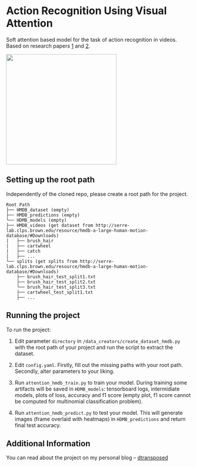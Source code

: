 # Action Recognition Using Visual Attention


Soft attention based model for the task of action recognition in videos. Based on research papers [1](http://shikharsharma.com/projects/action-recognition-attention/) and [2](https://kgavrilyuk.github.io/videolstm.pdf).

<img src="https://github.com/dtransposed/Paper-Implementation/blob/master/action_recognition_using_visual_attention/images/3001.gif" width="300"> 

## Setting up the root path

Independently of the cloned repo, please create a root path for the project.

```
Root Path
├── HMDB_dataset (empty)
├── HMDB_predictions (empty)
└── HDMB_models (empty)
├── HMDB_videos (get dataset from http://serre-lab.clps.brown.edu/resource/hmdb-a-large-human-motion-database/#Downloads)
|	├── brush_hair
|	├── cartwheel
|	├── catch
|	├── ...
└── splits (get splits from http://serre-lab.clps.brown.edu/resource/hmdb-a-large-human-motion-database/#Downloads)
	├── brush_hair_test_split1.txt
	├── brush_hair_test_split2.txt
	└── brush_hair_test_split3.txt
	├── cartwheel_test_split1.txt
	├── ...

```

## Running the project

To run the project:

1. Edit parameter ```directory``` in  ```/data_creators/create_dataset_hmdb.py``` with the root path of your project and run the script to extract the dataset.

2. Edit ```config.yaml```. Firstly, fill out the missing paths with your root path. Secondly, alter parameters to your liking.

3. Run ```attention_hmdb_train.py``` to train your model. During training some artifacts will be saved in ```HDMB_models```: tensorboard logs, intermidiate models, plots of loss, accuracy and f1 score (empty plot, f1 score cannot be computed for multinomial classification problem).

4. Run ```attention_hmdb_predict.py``` to test your model. This will generate images (frame overlaid with heatmaps) in ```HDMB_predictions``` and return final test accuracy. 

## Additional Information

You can read about the project on my personal blog – [dtransposed](https://dtransposed.github.io/blog/Action-Recognition-Attention.html)



